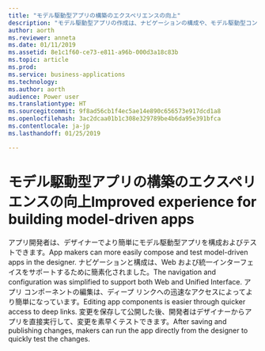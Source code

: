 ```yaml
---
title: "モデル駆動型アプリの構築のエクスペリエンスの向上"
description: "モデル駆動型アプリの作成は、ナビゲーションの構成や、モデル駆動型コンポーネントの選択と編集においてより簡単に行えます"
author: aorth
ms.reviewer: anneta
ms.date: 01/11/2019
ms.assetid: 8e1c1f60-ce73-e811-a96b-000d3a18c83b
ms.topic: article
ms.prod: 
ms.service: business-applications
ms.technology: 
ms.author: aorth
audience: Power user
ms.translationtype: HT
ms.sourcegitcommit: 9f8ad56cb1f4ec5ae14e890c656573e917dcd1a8
ms.openlocfilehash: 3ac2dcaa01b1c308e329789be4b6da95e391bfca
ms.contentlocale: ja-jp
ms.lasthandoff: 01/25/2019

---
```

# <a name="improved-experience-for-building-model-driven-apps"></a><span data-ttu-id="25a79-103">モデル駆動型アプリの構築のエクスペリエンスの向上</span><span class="sxs-lookup"><span data-stu-id="25a79-103">Improved experience for building model-driven apps</span></span>




<span data-ttu-id="25a79-104">アプリ開発者は、デザイナーでより簡単にモデル駆動型アプリを構成およびテストできます。</span><span class="sxs-lookup"><span data-stu-id="25a79-104">App makers can more easily compose and test model-driven apps in the designer.</span></span> <span data-ttu-id="25a79-105">ナビゲーションと構成は、Web および統一インターフェイスをサポートするために簡素化されました。</span><span class="sxs-lookup"><span data-stu-id="25a79-105">The navigation and configuration was simplified to support both Web and Unified Interface.</span></span> <span data-ttu-id="25a79-106">アプリ コンポーネントの編集は、ディープ リンクへの迅速なアクセスによってより簡単になっています。</span><span class="sxs-lookup"><span data-stu-id="25a79-106">Editing app components is easier through quicker access to deep links.</span></span> <span data-ttu-id="25a79-107">変更を保存して公開した後、開発者はデザイナーからアプリを直接実行して、変更を素早くテストできます。</span><span class="sxs-lookup"><span data-stu-id="25a79-107">After saving and publishing changes, makers can run the app directly from the designer to quickly test the changes.</span></span>
